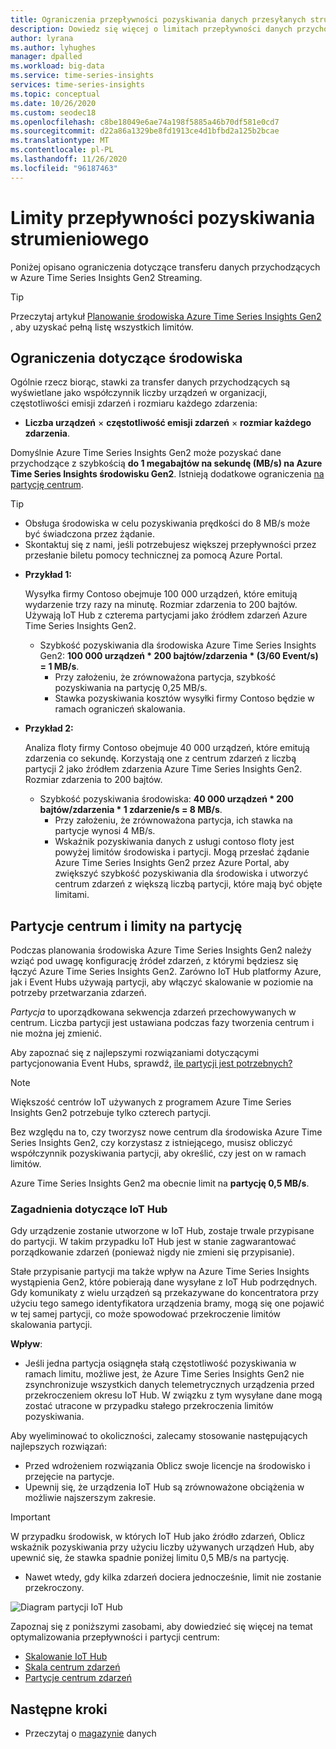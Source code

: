 ```yaml
---
title: Ograniczenia przepływności pozyskiwania danych przesyłanych strumieniowo — Azure Time Series Insights Gen2 | Microsoft Docs
description: Dowiedz się więcej o limitach przepływności danych przychodzących w Azure Time Series Insights Gen2.
author: lyrana
ms.author: lyhughes
manager: dpalled
ms.workload: big-data
ms.service: time-series-insights
services: time-series-insights
ms.topic: conceptual
ms.date: 10/26/2020
ms.custom: seodec18
ms.openlocfilehash: c8be18049e6ae74a198f5885a46b70df581e0cd7
ms.sourcegitcommit: d22a86a1329be8fd1913ce4d1bfbd2a125b2bcae
ms.translationtype: MT
ms.contentlocale: pl-PL
ms.lasthandoff: 11/26/2020
ms.locfileid: "96187463"
---
```

# <a name="streaming-ingestion-throughput-limits"></a>Limity przepływności pozyskiwania strumieniowego

Poniżej opisano ograniczenia dotyczące transferu danych przychodzących w Azure Time Series Insights Gen2 Streaming.

> [!TIP]
> Przeczytaj artykuł [Planowanie środowiska Azure Time Series Insights Gen2](./how-to-plan-your-environment.md#review-azure-time-series-insights-gen2-limits) , aby uzyskać pełną listę wszystkich limitów.

## <a name="per-environment-limitations"></a>Ograniczenia dotyczące środowiska

Ogólnie rzecz biorąc, stawki za transfer danych przychodzących są wyświetlane jako współczynnik liczby urządzeń w organizacji, częstotliwości emisji zdarzeń i rozmiaru każdego zdarzenia:

* **Liczba urządzeń** × **częstotliwość emisji zdarzeń** × **rozmiar każdego zdarzenia**.

Domyślnie Azure Time Series Insights Gen2 może pozyskać dane przychodzące z szybkością **do 1 megabajtów na sekundę (MB/s) na Azure Time Series Insights środowisku Gen2**. Istnieją dodatkowe ograniczenia [na partycję centrum](./concepts-streaming-ingress-throughput-limits.md#hub-partitions-and-per-partition-limits).

> [!TIP]
>
> * Obsługa środowiska w celu pozyskiwania prędkości do 8 MB/s może być świadczona przez żądanie.
> * Skontaktuj się z nami, jeśli potrzebujesz większej przepływności przez przesłanie biletu pomocy technicznej za pomocą Azure Portal.

* **Przykład 1:**

    Wysyłka firmy Contoso obejmuje 100 000 urządzeń, które emitują wydarzenie trzy razy na minutę. Rozmiar zdarzenia to 200 bajtów. Używają IoT Hub z czterema partycjami jako źródłem zdarzeń Azure Time Series Insights Gen2.

  * Szybkość pozyskiwania dla środowiska Azure Time Series Insights Gen2: **100 000 urządzeń * 200 bajtów/zdarzenia * (3/60 Event/s) = 1 MB/s**.
    * Przy założeniu, że zrównoważona partycja, szybkość pozyskiwania na partycję 0,25 MB/s.
    * Stawka pozyskiwania kosztów wysyłki firmy Contoso będzie w ramach ograniczeń skalowania.

* **Przykład 2:**

    Analiza floty firmy Contoso obejmuje 40 000 urządzeń, które emitują zdarzenia co sekundę. Korzystają one z centrum zdarzeń z liczbą partycji 2 jako źródłem zdarzenia Azure Time Series Insights Gen2. Rozmiar zdarzenia to 200 bajtów.

  * Szybkość pozyskiwania środowiska: **40 000 urządzeń * 200 bajtów/zdarzenia * 1 zdarzenie/s = 8 MB/s**.
    * Przy założeniu, że zrównoważona partycja, ich stawka na partycje wynosi 4 MB/s.
    * Wskaźnik pozyskiwania danych z usługi contoso floty jest powyżej limitów środowiska i partycji. Mogą przesłać żądanie Azure Time Series Insights Gen2 przez Azure Portal, aby zwiększyć szybkość pozyskiwania dla środowiska i utworzyć centrum zdarzeń z większą liczbą partycji, które mają być objęte limitami.

## <a name="hub-partitions-and-per-partition-limits"></a>Partycje centrum i limity na partycję

Podczas planowania środowiska Azure Time Series Insights Gen2 należy wziąć pod uwagę konfigurację źródeł zdarzeń, z którymi będziesz się łączyć Azure Time Series Insights Gen2. Zarówno IoT Hub platformy Azure, jak i Event Hubs używają partycji, aby włączyć skalowanie w poziomie na potrzeby przetwarzania zdarzeń.

*Partycja* to uporządkowana sekwencja zdarzeń przechowywanych w centrum. Liczba partycji jest ustawiana podczas fazy tworzenia centrum i nie można jej zmienić.

Aby zapoznać się z najlepszymi rozwiązaniami dotyczącymi partycjonowania Event Hubs, sprawdź, [ile partycji jest potrzebnych?](../event-hubs/event-hubs-faq.md#how-many-partitions-do-i-need)

> [!NOTE]
> Większość centrów IoT używanych z programem Azure Time Series Insights Gen2 potrzebuje tylko czterech partycji.

Bez względu na to, czy tworzysz nowe centrum dla środowiska Azure Time Series Insights Gen2, czy korzystasz z istniejącego, musisz obliczyć współczynnik pozyskiwania partycji, aby określić, czy jest on w ramach limitów.

Azure Time Series Insights Gen2 ma obecnie limit na **partycję 0,5 MB/s**.

### <a name="iot-hub-specific-considerations"></a>Zagadnienia dotyczące IoT Hub

Gdy urządzenie zostanie utworzone w IoT Hub, zostaje trwale przypisane do partycji. W takim przypadku IoT Hub jest w stanie zagwarantować porządkowanie zdarzeń (ponieważ nigdy nie zmieni się przypisanie).

Stałe przypisanie partycji ma także wpływ na Azure Time Series Insights wystąpienia Gen2, które pobierają dane wysyłane z IoT Hub podrzędnych. Gdy komunikaty z wielu urządzeń są przekazywane do koncentratora przy użyciu tego samego identyfikatora urządzenia bramy, mogą się one pojawić w tej samej partycji, co może spowodować przekroczenie limitów skalowania partycji.

**Wpływ**:

* Jeśli jedna partycja osiągnęła stałą częstotliwość pozyskiwania w ramach limitu, możliwe jest, że Azure Time Series Insights Gen2 nie zsynchronizuje wszystkich danych telemetrycznych urządzenia przed przekroczeniem okresu IoT Hub. W związku z tym wysyłane dane mogą zostać utracone w przypadku stałego przekroczenia limitów pozyskiwania.

Aby wyeliminować to okoliczności, zalecamy stosowanie następujących najlepszych rozwiązań:

* Przed wdrożeniem rozwiązania Oblicz swoje licencje na środowisko i przejęcie na partycje.
* Upewnij się, że urządzenia IoT Hub są zrównoważone obciążenia w możliwie najszerszym zakresie.

> [!IMPORTANT]
> W przypadku środowisk, w których IoT Hub jako źródło zdarzeń, Oblicz wskaźnik pozyskiwania przy użyciu liczby używanych urządzeń Hub, aby upewnić się, że stawka spadnie poniżej limitu 0,5 MB/s na partycję.
>
> * Nawet wtedy, gdy kilka zdarzeń dociera jednocześnie, limit nie zostanie przekroczony.

  ![Diagram partycji IoT Hub](media/concepts-ingress-overview/iot-hub-partiton-diagram.png)

Zapoznaj się z poniższymi zasobami, aby dowiedzieć się więcej na temat optymalizowania przepływności i partycji centrum:

* [Skalowanie IoT Hub](../iot-hub/iot-hub-scaling.md)
* [Skala centrum zdarzeń](../event-hubs/event-hubs-scalability.md#throughput-units)
* [Partycje centrum zdarzeń](../event-hubs/event-hubs-features.md#partitions)

## <a name="next-steps"></a>Następne kroki

* Przeczytaj o [magazynie](./concepts-storage.md) danych